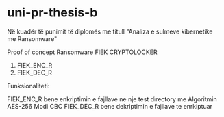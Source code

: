 # uni-pr-thesis-b

 Në kuadër të punimit të diplomës me titull "Analiza e sulmeve kibernetike me Ransomware"

 Proof of concept Ransomware FIEK CRYPTOLOCKER 
 1. FIEK_ENC_R 
 2. FIEK_DEC_R 
 
 Funksionaliteti:
 
 FIEK_ENC_R bene enkriptimin e fajllave ne nje test directory me Algoritmin AES-256 Modi CBC 
 FIEK_DEC_R bene dekriptimin e fajllave te enrkiptuar 
